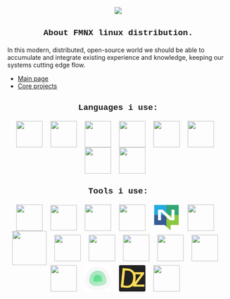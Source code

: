 <p align="center">
<a href='https://fmnx.io/'><img class="logo_main" height="160px" src="https://fmnx.su/dev/fmnx/media/branch/main/airootfs/usr/local/share/backgrounds/fmnx-linux.png" ></a>
</p>

## <p  align="center" style="font-family:courier;font-size:90%" size=212px> About FMNX linux distribution. </p>

In this modern, distributed, open-source world we should be able to accumulate and integrate existing experience and knowledge, keeping our systems cutting edge flow.

- [Main page](https://fmnx.su/)
- [Core projects](https://fmnx.su/core/)

## <p  align="center" style="font-family:courier;font-size:90%" size=142px> Languages i use: </p>

<p align="center">
  <a href='https://go.dev/'><img align="center" width="60px" height="60px" src="https://juststickers.in/wp-content/uploads/2016/07/go-programming-language.png" /></a>
  <a><img align="center" width="10px" height="60px" src="https://upload.wikimedia.org/wikipedia/commons/5/59/Empty.png?20091205084734" /></a>
  <a href='https://www.python.org/'><img python align="center" width="60px"  height="60px" src="https://i.pinimg.com/originals/95/91/ed/9591ed82caa8d20c30db96cb7298d3a9.png" /></a>
  <a><img align="center" width="10px" height="60px" src="https://upload.wikimedia.org/wikipedia/commons/5/59/Empty.png?20091205084734" /></a>
  <a href='https://dart.dev/'><img align="center" width="60px"  height="60px" src="https://upload.wikimedia.org/wikipedia/commons/7/7e/Dart-logo.png" /></a>
  <a><img align="center" width="10px" height="60px" src="https://upload.wikimedia.org/wikipedia/commons/5/59/Empty.png?20091205084734" /></a>
  <a href='https://www.typescriptlang.org/'><img align="center" width="60px"  height="60px" src="https://upload.wikimedia.org/wikipedia/commons/thumb/4/4c/Typescript_logo_2020.svg/1024px-Typescript_logo_2020.svg.png" /></a>
  <a><img align="center" width="10px" height="60px" src="https://upload.wikimedia.org/wikipedia/commons/5/59/Empty.png?20091205084734" /></a>
  </a>
  <a href='https://www.javascript.com/'><img align="center" width="60px"  height="60px" src="https://cdn.iconscout.com/icon/free/png-256/javascript-2752148-2284965.png" /></a>
  <a><img align="center" width="10px" height="60px" src="https://upload.wikimedia.org/wikipedia/commons/5/59/Empty.png?20091205084734" /></a>
  <a href='https://en.wikipedia.org/wiki/Bash_(Unix_shell)'><img align="center" width="60px"  height="60px" src="https://orion42.net/wp-content/uploads/2019/10/full_colored_dark_green42.png" /></a>
  <a><img align="center" width="10px" height="60px" src="https://upload.wikimedia.org/wikipedia/commons/5/59/Empty.png?20091205084734" /></a>
  <a href='https://en.wikipedia.org/wiki/Markdown'><img align="center" width="60px"  height="60px" src="https://cdn.iconscout.com/icon/free/png-256/markdown-3629496-3031559.png" /></a>
  <a><img align="center" width="10px" height="60px" src="https://upload.wikimedia.org/wikipedia/commons/5/59/Empty.png?20091205084734" /></a>
  <a href='https://ru.wikipedia.org/wiki/SQL'><img align="center" width="60px"  height="60px" src="https://cdn-ak.f.st-hatena.com/images/fotolife/n/nextscape_blog/20210911/20210911000000.png" /></a>
  <a><img align="center" width="10px" height="60px" src="https://upload.wikimedia.org/wikipedia/commons/5/59/Empty.png?20091205084734" /></a>
</p>

## <p  align="center" style="font-family:courier;font-size:90%" size=142px> Tools i use: </p>

<p align="center">
  <a href='https://git-scm.com/'><img align="center" width="60px"  height="60px" src="https://git-scm.com/images/logos/downloads/Git-Icon-1788C.png" /></a>
  <a><img align="center" width="10px" height="60px" src="https://upload.wikimedia.org/wikipedia/commons/5/59/Empty.png?20091205084734" /></a>
  <a href='https://www.docker.com/'><img align="center" width="60px"  height="58px" src="https://iconape.com/wp-content/files/fr/370801/svg/docker-icon-logo-icon-png-svg.png" /></a>
  <a><img align="center" width="10px" height="60px" src="https://upload.wikimedia.org/wikipedia/commons/5/59/Empty.png?20091205084734" /></a>
  <a href='https://www.postgresql.org/'><img align="center" width="60px"  height="60px" src="https://upload.wikimedia.org/wikipedia/commons/thumb/2/29/Postgresql_elephant.svg/993px-Postgresql_elephant.svg.png" /></a>
  <a><img align="center" width="10px" height="60px" src="https://upload.wikimedia.org/wikipedia/commons/5/59/Empty.png?20091205084734" /></a>
  <a href='https://redis.io/'><img align="center" width="60px"  height="60px" src="https://camo.githubusercontent.com/4050472d0036e02ed3805e8329474f062eac6ae847ca0ac107d4889fa778711a/68747470733a2f2f6973332d73736c2e6d7a7374617469632e636f6d2f696d6167652f7468756d622f507572706c653132342f76342f31372f63642f61322f31376364613261302d623634312d633364302d336432322d3134313730346134306565662f49636f6e2e706e672f313230307836333062622e706e67" /></a>
  <a><img align="center" width="10px" height="60px" src="https://upload.wikimedia.org/wikipedia/commons/5/59/Empty.png?20091205084734" /></a>
  <a href='https://nats.io/'><img align="center" width="60px"  height="60px" src="https://raw.githubusercontent.com/docker-library/docs/ad703934a62fabf54452755c8486698ff6fc5cc2/nats/logo.png" /></a>
  <a><img align="center" width="10px" height="60px" src="https://upload.wikimedia.org/wikipedia/commons/5/59/Empty.png?20091205084734" /></a>
  <a href='https://swagger.io/'><img align="center" width="60px"  height="60px" src="https://upload.wikimedia.org/wikipedia/commons/a/ab/Swagger-logo.png" /></a>
  <a><img align="center" width="10px" height="60px" src="https://upload.wikimedia.org/wikipedia/commons/5/59/Empty.png?20091205084734" /></a>
  <a href='https://grpc.io/'><img align="center" width="78px"  height="78px" src="https://urbanonsoftware.com/assets/images/posts/grpc_in_dotnet/thumbnail2.png" /></a>
  <a><img align="center" width="10px" height="60px" src="https://upload.wikimedia.org/wikipedia/commons/5/59/Empty.png?20091205084734" /></a>
  <a href='https://flutter.dev/'><img align="center" width="60px"  height="60px" src="https://static.tildacdn.com/tild6634-3236-4237-b765-636562373338/flutter.svg" /></a>
  <a><img align="center" width="10px" height="60px" src="https://upload.wikimedia.org/wikipedia/commons/5/59/Empty.png?20091205084734" /></a>
  <a href='https://www.tensorflow.org/'><img align="center" width="60px"  height="60px" src="https://upload.wikimedia.org/wikipedia/commons/thumb/2/2d/Tensorflow_logo.svg/1200px-Tensorflow_logo.svg.png" /></a>
  <a><img align="center" width="10px" height="60px" src="https://upload.wikimedia.org/wikipedia/commons/5/59/Empty.png?20091205084734" /></a>
  <a href='https://numpy.org/'><img align="center" width="60px"  height="60px" src="https://seeklogo.com/images/N/numpy-logo-479C24EC79-seeklogo.com.png" /></a>
  <a><img align="center" width="10px" height="60px" src="https://upload.wikimedia.org/wikipedia/commons/5/59/Empty.png?20091205084734" /></a>
  <a href='https://pillow.readthedocs.io/en/stable/'><img align="center" width="60px"  height="60px" src="https://raw.githubusercontent.com/python-pillow/pillow-logo/main/pillow-logo-248x250.png" /></a>
  <a><img align="center" width="10px" height="60px" src="https://upload.wikimedia.org/wikipedia/commons/5/59/Empty.png?20091205084734" /></a>
  <a href='https://gitea.io/en-us/'><img align="center" width="60px"  height="60px" src="https://gitea.io/images/gitea.png" /></a>
  <a><img align="center" width="10px" height="60px" src="https://upload.wikimedia.org/wikipedia/commons/5/59/Empty.png?20091205084734" /></a>
  <a href='https://www.drone.io/'><img align="center" width="60px"  height="60px" src="https://images.saasworthy.com/droneio_10195_logo_1623855194_r2fzc.png" /></a>
  <a><img align="center" width="10px" height="60px" src="https://upload.wikimedia.org/wikipedia/commons/5/59/Empty.png?20091205084734" /></a>
  <a href='https://github.com/louislam/uptime-kuma'><img align="center" width="60px"  height="60px" src="https://github.com/louislam/uptime-kuma/raw/master/public/icon.svg" /></a>
  <a><img align="center" width="10px" height="60px" src="https://upload.wikimedia.org/wikipedia/commons/5/59/Empty.png?20091205084734" /></a>
  <a href='https://dozzle.dev/'><img align="center" width="60px"  height="60px" src="https://raw.githubusercontent.com/selfhosters/unRAID-CA-templates/master/templates/img/dozzle.png" /></a>
  <a><img align="center" width="10px" height="60px" src="https://upload.wikimedia.org/wikipedia/commons/5/59/Empty.png?20091205084734" /></a>
  <a href='https://squidfunk.github.io/mkdocs-material/'><img align="center" width="60px"  height="60px" src="https://v4.mui.com/static/logo.png" /></a>
  <a><img align="center" width="10px" height="60px" src="https://upload.wikimedia.org/wikipedia/commons/5/59/Empty.png?20091205084734" /></a>
</p>
